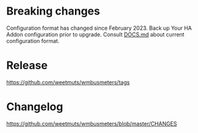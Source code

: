 # Breaking changes

Configuration format has changed since February 2023.
Back up Your HA Addon configuration prior to upgrade.
Consult [DOCS.md](docs) about current configuration format.

# Release

https://github.com/weetmuts/wmbusmeters/tags

# Changelog

https://github.com/weetmuts/wmbusmeters/blob/master/CHANGES
